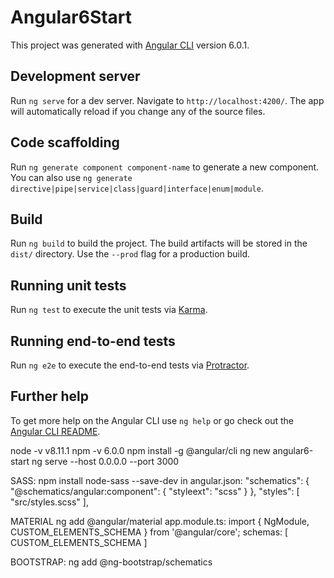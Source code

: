 # Angular6Start

This project was generated with [Angular CLI](https://github.com/angular/angular-cli) version 6.0.1.

## Development server

Run `ng serve` for a dev server. Navigate to `http://localhost:4200/`. The app will automatically reload if you change any of the source files.

## Code scaffolding

Run `ng generate component component-name` to generate a new component. You can also use `ng generate directive|pipe|service|class|guard|interface|enum|module`.

## Build

Run `ng build` to build the project. The build artifacts will be stored in the `dist/` directory. Use the `--prod` flag for a production build.

## Running unit tests

Run `ng test` to execute the unit tests via [Karma](https://karma-runner.github.io).

## Running end-to-end tests

Run `ng e2e` to execute the end-to-end tests via [Protractor](http://www.protractortest.org/).

## Further help

To get more help on the Angular CLI use `ng help` or go check out the [Angular CLI README](https://github.com/angular/angular-cli/blob/master/README.md).

node -v
v8.11.1
npm -v
6.0.0
npm install -g @angular/cli
ng new angular6-start
ng serve --host 0.0.0.0 --port 3000

SASS:
npm install node-sass --save-dev
in angular.json:
"schematics": {
        "@schematics/angular:component": {
          "styleext": "scss"
        }
      },
       "styles": [
                      "src/styles.scss"
                    ],
                    
MATERIAL
ng add @angular/material
app.module.ts:
import { NgModule, CUSTOM_ELEMENTS_SCHEMA } from '@angular/core';
schemas: [ CUSTOM_ELEMENTS_SCHEMA ]

BOOTSTRAP:
ng add @ng-bootstrap/schematics
